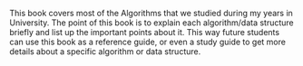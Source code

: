 This book covers most of the Algorithms that we studied during my years in University. The point of this book is to explain each algorithm/data structure briefly and list up the important points about it. This way future students can use this book as a reference guide, or even a study guide to get more details about a specific algorithm or data structure.
